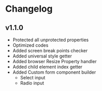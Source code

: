 # Changelog

## v1.1.0
- Protected all unprotected properties
- Optimized codes
- Added screen break points checker
- Added universal style getter
- Added browser Resize Property handler
- Added child element index getter
- Added Custom form component builder
  - Select input
  - Radio input

